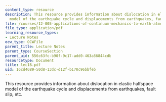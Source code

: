 ```yaml
---
content_type: resource
description: This resource provides information about dislocation in elastic halfspace
  model of the earthquake cycle and displacements from earthquakes, fault slip, etc.
file: /courses/12-005-applications-of-continuum-mechanics-to-earth-atmospheric-and-planetary-sciences-spring-2006/16cd468950d813dcd12fb170c96bbfeb_lec18.pdf
file_type: application/pdf
learning_resource_types:
- Lecture Notes
ocw_type: OCWFile
parent_title: Lecture Notes
parent_type: CourseSection
parent_uid: 556c63fc-b90f-9c17-add0-463a86844cdb
resourcetype: Document
title: lec18.pdf
uid: 16cd4689-50d8-13dc-d12f-b170c96bbfeb
---
```

This resource provides information about dislocation in elastic halfspace model of the earthquake cycle and displacements from earthquakes, fault slip, etc.

